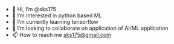 - 👋 Hi, I’m @sks175
- 👀 I’m interested in python based ML
- 🌱 I’m currently learning tensorflow
- 💞️ I’m looking to collaborate on application of AI/ML application
- 📫 How to reach me sks175@gmail.com

<!---
sks175/sks175 is a ✨ special ✨ repository because its `README.md` (this file) appears on your GitHub profile.
You can click the Preview link to take a look at your changes.
--->
